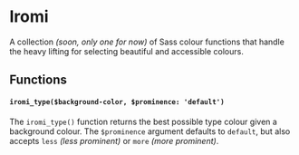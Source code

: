 # Iromi
A collection _(soon, only one for now)_ of Sass colour functions that handle the heavy lifting for selecting beautiful and accessible colours.

## Functions

#### `iromi_type($background-color, $prominence: 'default')`
The `iromi_type()` function returns the best possible type colour given a background colour. The `$prominence` argument defaults to `default`, but also accepts `less` _(less prominent)_ or `more` _(more prominent)_.

